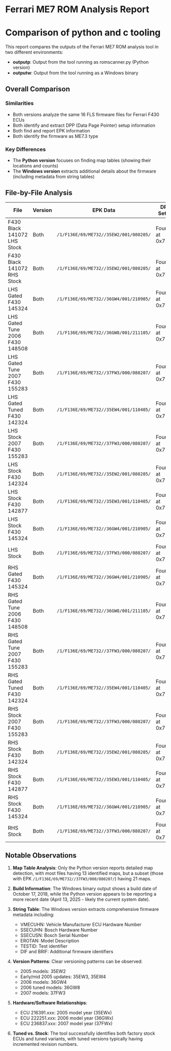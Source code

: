 # Ferrari ME7 ROM Analysis Report
# Comparison of python and c tooling 

This report compares the outputs of the Ferrari ME7 ROM analysis tool in two different environments:
- **outputp**: Output from the tool running as romscanner.py (Python version)
- **outputw**: Output from the tool running as a Windows binary

## Overall Comparison

### Similarities
- Both versions analyze the same 16 FLS firmware files for Ferrari F430 ECUs
- Both identify and extract DPP (Data Page Pointer) setup information
- Both find and report EPK information
- Both identify the firmware as ME7.3 type

### Key Differences
- The **Python version** focuses on finding map tables (showing their locations and counts)
- The **Windows version** extracts additional details about the firmware (including metadata from string tables)

## File-by-File Analysis

| File | Version | EPK Data | DPP Setup | Maps Found | String Table |
|------|---------|----------|-----------|------------|--------------|
| F430 Black 141072 LHS Stock | Both | `/1/F136E/69/ME732//35EW2/001/080205/` | Found at 0x7746 | 13 (Python) | VMECUHN: 216391.000 (Windows) |
| F430 Black 141072 RHS Stock | Both | `/1/F136E/69/ME732//35EW2/001/080205/` | Found at 0x7746 | 13 (Python) | VMECUHN: 216391.000 (Windows) |
| LHS Gated F430 145324 | Both | `/1/F136E/69/ME732//36GW4/001/210905/` | Found at 0x7746 | 13 (Python) | VMECUHN: 222251.000 (Windows) |
| LHS Gated Tune 2006 F430 148508 | Both | `/1/F136E/69/ME732//36GW8/001/211105/` | Found at 0x7746 | 13 (Python) | VMECUHN: 222251.001 (Windows) |
| LHS Gated Tune 2007 F430 155283 | Both | `/1/F136E/69/ME732//37FW3/000/080207/` | Found at 0x7746 | 21 (Python) | VMECUHN: 236837.000 (Windows) |
| LHS Gated Tuned F430 142324 | Both | `/1/F136E/69/ME732//35EW4/001/110405/` | Found at 0x7746 | 13 (Python) | VMECUHN: 216390.001 (Windows) |
| LHS Stock 2007 F430 155283 | Both | `/1/F136E/69/ME732//37FW3/000/080207/` | Found at 0x7746 | 21 (Python) | VMECUHN: 236837.000 (Windows) |
| LHS Stock F430 142324 | Both | `/1/F136E/69/ME732//35EW2/001/080205/` | Found at 0x7746 | 13 (Python) | VMECUHN: 216391.000 (Windows) |
| LHS Stock F430 142877 | Both | `/1/F136E/69/ME732//35EW3/001/110405/` | Found at 0x7746 | 13 (Python) | VMECUHN: 216391.001 (Windows) |
| LHS Stock F430 145324 | Both | `/1/F136E/69/ME732//36GW4/001/210905/` | Found at 0x7746 | 13 (Python) | VMECUHN: 222251.000 (Windows) |
| LHS Stock | Both | `/1/F136E/69/ME732//37FW3/000/080207/` | Found at 0x7746 | 21 (Python) | VMECUHN: 236837.000 (Windows) |
| RHS Gated F430 145324 | Both | `/1/F136E/69/ME732//36GW4/001/210905/` | Found at 0x7746 | 13 (Python) | VMECUHN: 222251.000 (Windows) |
| RHS Gated Tune 2006 F430 148508 | Both | `/1/F136E/69/ME732//36GW8/001/211105/` | Found at 0x7746 | 13 (Python) | VMECUHN: 222251.001 (Windows) |
| RHS Gated Tune 2007 F430 155283 | Both | `/1/F136E/69/ME732//37FW3/000/080207/` | Found at 0x7746 | 21 (Python) | VMECUHN: 236837.000 (Windows) |
| RHS Gated Tuned F430 142324 | Both | `/1/F136E/69/ME732//35EW4/001/110405/` | Found at 0x7746 | 13 (Python) | VMECUHN: 216390.001 (Windows) |
| RHS Stock 2007 F430 155283 | Both | `/1/F136E/69/ME732//37FW3/000/080207/` | Found at 0x7746 | 21 (Python) | VMECUHN: 236837.000 (Windows) |
| RHS Stock F430 142324 | Both | `/1/F136E/69/ME732//35EW2/001/080205/` | Found at 0x7746 | 13 (Python) | VMECUHN: 216391.000 (Windows) |
| RHS Stock F430 142877 | Both | `/1/F136E/69/ME732//35EW3/001/110405/` | Found at 0x7746 | 13 (Python) | VMECUHN: 216391.001 (Windows) |
| RHS Stock F430 145324 | Both | `/1/F136E/69/ME732//36GW4/001/210905/` | Found at 0x7746 | 13 (Python) | VMECUHN: 222251.000 (Windows) |
| RHS Stock | Both | `/1/F136E/69/ME732//37FW3/000/080207/` | Found at 0x7746 | 21 (Python) | VMECUHN: 236837.000 (Windows) |

## Notable Observations

1. **Map Table Analysis**: Only the Python version reports detailed map detection, with most files having 13 identified maps, but a subset (those with EPK `/1/F136E/69/ME732//37FW3/000/080207/`) having 21 maps.

2. **Build Information**: The Windows binary output shows a build date of October 17, 2018, while the Python version appears to be reporting a more recent date (April 13, 2025 - likely the current system date).

3. **String Table**: The Windows version extracts comprehensive firmware metadata including:
   - VMECUHN: Vehicle Manufacturer ECU Hardware Number
   - SSECUHN: Bosch Hardware Number
   - SSECUSN: Bosch Serial Number
   - EROTAN: Model Description
   - TESTID: Test identifier
   - DIF and BRIF: Additional firmware identifiers

4. **Version Patterns**: Clear versioning patterns can be observed:
   - 2005 models: 35EW2
   - Early/mid 2005 updates: 35EW3, 35EW4
   - 2006 models: 36GW4
   - 2006 tuned models: 36GW8
   - 2007 models: 37FW3

5. **Hardware/Software Relationships**:
   - ECU 216391.xxx: 2005 model year (35EWx)
   - ECU 222251.xxx: 2006 model year (36GWx)
   - ECU 236837.xxx: 2007 model year (37FWx)

6. **Tuned vs. Stock**: The tool successfully identifies both factory stock ECUs and tuned variants, with tuned versions typically having incremented revision numbers.